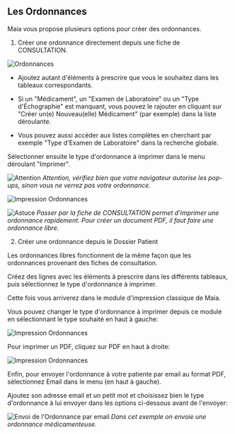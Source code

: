 ## Les Ordonnances

Maia vous propose plusieurs options pour créer des ordonnances.

1. Créer une ordonnance directement depuis une fiche de CONSULTATION.


![Ordonnances](/docs/assets/img/first_steps/prescription/Selection_059.png)

- Ajoutez autant d'éléments à prescrire que vous le souhaitez dans les tableaux correspondants.

- Si un "Médicament", un "Examen de Laboratoire" ou un "Type d'Échographie" est manquant, vous pouvez le rajouter en cliquant sur "Créer un(e) Nouveau(elle) Médicament" (par exemple) dans la liste déroulante.

- Vous pouvez aussi accéder aux listes complètes en cherchant par exemple "Type d'Examen de Laboratoire" dans la recherche globale.

Sélectionner ensuite le type d'ordonnance à imprimer dans le menu déroulant "Imprimer".

![Attention](/docs/assets/img/attention.png)
*Attention, vérifiez bien que votre navigateur autorise les pop-ups, sinon vous ne verrez pas votre ordonnance.*
<br>

![Impression Ordonnances](/docs/assets/img/first_steps/prescription/imprimer.png)


![Astuce](/docs/assets/img/lightbulb.png)
*Passer par la fiche de CONSULTATION permet d'imprimer une ordonnance rapidement. Pour créer un document PDF, il faut faire une ordonnance libre.*
<br>

2. Créer une ordonnance depuis le Dossier Patient

Les ordonnances libres fonctionnent de la même façon que les ordonnances provenant des fiches de consultation.

Créez des lignes avec les éléments à prescrire dans les différents tableaux, puis sélectionnez le type d'ordonnance à imprimer.


Cette fois vous arriverez dans le module d'impression classique de Maia.

Vous pouvez changer le type d'ordonnance à imprimer depuis ce module en sélectionnant le type souhaité en haut à gauche:

![Impression Ordonnances](/docs/assets/img/first_steps/prescription/imprimer1.png)

Pour imprimer un PDF, cliquez sur PDF en haut à droite:

![Impression Ordonnances](/docs/assets/img/first_steps/prescription/imprimer2.png)

Enfin, pour envoyer l'ordonnance à votre patiente par email au format PDF, sélectionnez Email dans le menu (en haut à gauche).

Ajoutez son adresse email et un petit mot et choisissez bien le type d'ordonnance à lui envoyer dans les options ci-dessous avant de l'envoyer:

![Envoi de l'Ordonnance par email](/docs/assets/img/first_steps/prescription/imprimer3.png)
*Dans cet exemple on envoie une ordonnance médicamenteuse.*
